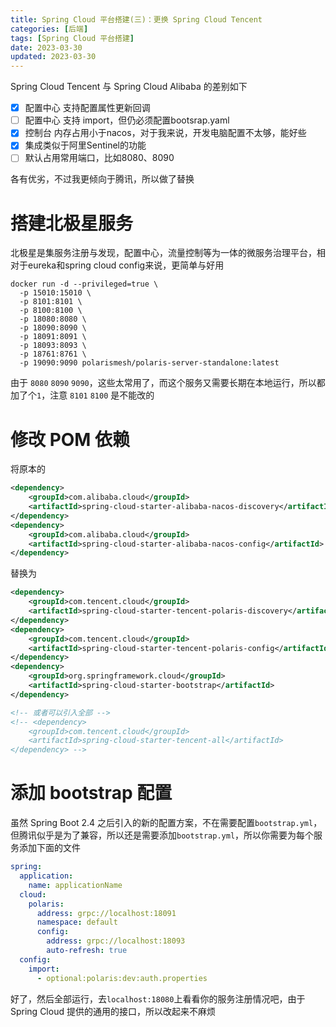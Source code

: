 ```yaml
---
title: Spring Cloud 平台搭建(三)：更换 Spring Cloud Tencent
categories: [后端]
tags: [Spring Cloud 平台搭建]
date: 2023-03-30
updated: 2023-03-30
---
```


Spring Cloud Tencent 与 Spring Cloud Alibaba 的差别如下

- [x] 配置中心 支持配置属性更新回调
- [ ] 配置中心 支持 import，但仍必须配置bootsrap.yaml
- [x] 控制台 内存占用小于nacos，对于我来说，开发电脑配置不太够，能好些
- [x] 集成类似于阿里Sentinel的功能
- [ ] 默认占用常用端口，比如8080、8090

各有优劣，不过我更倾向于腾讯，所以做了替换

<!-- more -->

# 搭建北极星服务

北极星是集服务注册与发现，配置中心，流量控制等为一体的微服务治理平台，相对于eureka和spring cloud config来说，更简单与好用

```shell
docker run -d --privileged=true \
  -p 15010:15010 \
  -p 8101:8101 \
  -p 8100:8100 \
  -p 18080:8080 \
  -p 18090:8090 \
  -p 18091:8091 \
  -p 18093:8093 \
  -p 18761:8761 \
  -p 19090:9090 polarismesh/polaris-server-standalone:latest
```

由于 `8080` `8090` `9090`，这些太常用了，而这个服务又需要长期在本地运行，所以都加了个`1`，注意 `8101` `8100` 是不能改的

# 修改 POM 依赖

将原本的

```xml
<dependency>
    <groupId>com.alibaba.cloud</groupId>
    <artifactId>spring-cloud-starter-alibaba-nacos-discovery</artifactId>
</dependency>
<dependency>
    <groupId>com.alibaba.cloud</groupId>
    <artifactId>spring-cloud-starter-alibaba-nacos-config</artifactId>
</dependency>
```

替换为

```xml
<dependency>
    <groupId>com.tencent.cloud</groupId>
    <artifactId>spring-cloud-starter-tencent-polaris-discovery</artifactId>
</dependency>
<dependency>
    <groupId>com.tencent.cloud</groupId>
    <artifactId>spring-cloud-starter-tencent-polaris-config</artifactId>
</dependency>
<dependency>
    <groupId>org.springframework.cloud</groupId>
    <artifactId>spring-cloud-starter-bootstrap</artifactId>
</dependency>

<!-- 或者可以引入全部 -->
<!-- <dependency>
    <groupId>com.tencent.cloud</groupId>
    <artifactId>spring-cloud-starter-tencent-all</artifactId>
</dependency> -->
```

# 添加 bootstrap 配置

虽然 Spring Boot 2.4 之后引入的新的配置方案，不在需要配置`bootstrap.yml`，但腾讯似乎是为了兼容，所以还是需要添加`bootstrap.yml`，所以你需要为每个服务添加下面的文件

```yml
spring:
  application:
    name: applicationName
  cloud:
    polaris:
      address: grpc://localhost:18091
      namespace: default
      config:
        address: grpc://localhost:18093
        auto-refresh: true
  config:
    import:
      - optional:polaris:dev:auth.properties
```

好了，然后全部运行，去`localhost:18080`上看看你的服务注册情况吧，由于 Spring Cloud 提供的通用的接口，所以改起来不麻烦
